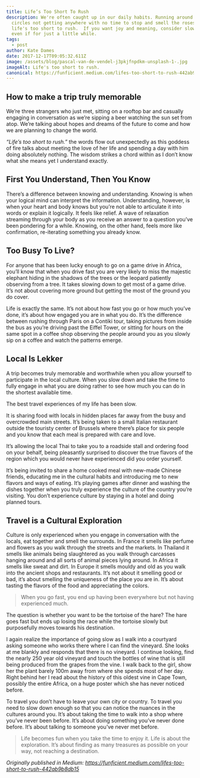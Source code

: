 ```yaml
---
title: Life’s Too Short To Rush
description: We're often caught up in our daily habits. Running around in
  circles not getting anywhere with no time to stop and smell the roses.  But
  life's too short to rush.  If you want joy and meaning, consider slowing down,
  even if for just a little while.
tags:
  - post
author: Kate Dames
date: 2017-12-17T09:05:32.611Z
image: /assets/blog/pascal-van-de-vendel-j3pkjfnpdkm-unsplash-1-.jpg
imageAlt: Life's too short to rush.
canonical: https://funficient.medium.com/lifes-too-short-to-rush-442ab9b8db15
---
```

## How to make a trip truly memorable

We’re three strangers who just met, sitting on a rooftop bar and casually engaging in conversation as we’re sipping a beer watching the sun set from atop. We’re talking about hopes and dreams of the future to come and how we are planning to change the world.

*“Life’s too short to rush.”* the words flow out unexpectedly as this goddess of fire talks about meeting the love of her life and spending a day with him doing absolutely nothing. The wisdom strikes a chord within as I don’t know what she means yet I understand exactly.

## First You Understand, Then You Know

There’s a difference between knowing and understanding. Knowing is when your logical mind can interpret the information. Understanding, however, is when your heart and body knows but you’re not able to articulate it into words or explain it logically. It feels like relief. A wave of relaxation streaming through your body as you receive an answer to a question you’ve been pondering for a while. Knowing, on the other hand, feels more like confirmation, re-iterating something you already know.

## Too Busy To Live?

For anyone that has been lucky enough to go on a game drive in Africa, you’ll know that when you drive fast you are very likely to miss the majestic elephant hiding in the shadows of the trees or the leopard patiently observing from a tree. It takes slowing down to get most of a game drive. It’s not about covering more ground but getting the most of the ground you do cover.

Life is exactly the same. It’s not about how fast you go or how much you’ve done, it’s about how engaged you are in what you do. It’s the difference between rushing through Paris on a Contiki tour, taking pictures from inside the bus as you’re driving past the Eiffel Tower, or sitting for hours on the same spot in a coffee shop observing the people around you as you slowly sip on a coffee and watch the patterns emerge.

## Local Is Lekker

A trip becomes truly memorable and worthwhile when you allow yourself to participate in the local culture. When you slow down and take the time to fully engage in what you are doing rather to see how much you can do in the shortest available time.

The best travel experiences of my life has been slow.

It is sharing food with locals in hidden places far away from the busy and overcrowded main streets. It’s being taken to a small Italian restaurant outside the touristy center of Brussels where there’s place for six people and you know that each meal is prepared with care and love.

It’s allowing the local Thai to take you to a roadside stall and ordering food on your behalf, being pleasantly surprised to discover the true flavors of the region which you would never have experienced did you order yourself.

It’s being invited to share a home cooked meal with new-made Chinese friends, educating me in the cultural habits and introducing me to new flavors and ways of eating. It’s playing games after dinner and washing the dishes together when you truly experience the culture of the country you’re visiting. You don’t experience culture by staying in a hotel and doing planned tours.

## Travel is a Cultural Exploration

Culture is only experienced when you engage in conversation with the locals, eat together and smell the surrounds. In France it smells like perfume and flowers as you walk through the streets and the markets. In Thailand it smells like animals being slaughtered as you walk through carcasses hanging around and all sorts of animal pieces lying around. In Africa it smells like sweat and dirt. In Europe it smells mouldy and old as you walk into the ancient shops and restaurants. It’s not about it smelling good or bad, it’s about smelling the uniqueness of the place you are in. It’s about tasting the flavors of the food and appreciating the colors.

> When you go fast, you end up having been everywhere but not having experienced much.

The question is whether you want to be the tortoise of the hare? The hare goes fast but ends up losing the race while the tortoise slowly but purposefully moves towards his destination.

I again realize the importance of going slow as I walk into a courtyard asking someone who works there where I can find the vineyard. She looks at me blankly and responds that there is no vineyard. I continue looking, find the nearly 250 year old vineyard and touch the bottles of wine that is still being produced from the grapes from the vine. I walk back to the girl, show her the plant barely 100m away from where she spends most of her day. Right behind her I read about the history of this oldest vine in Cape Town, possibly the entire Africa, on a huge poster which she has never noticed before.

To travel you don’t have to leave your own city or country. To travel you need to slow down enough so that you can notice the nuances in the cultures around you. It’s about taking the time to walk into a shop where you’ve never been before. It’s about doing something you’ve never done before. It’s about talking to someone you’ve never met before.

> Life becomes fun when you take the time to enjoy it. Life is about the exploration. It’s about finding as many treasures as possible on your way, not reaching a destination.





*Originally published in Medium: https://funficient.medium.com/lifes-too-short-to-rush-442ab9b8db15*